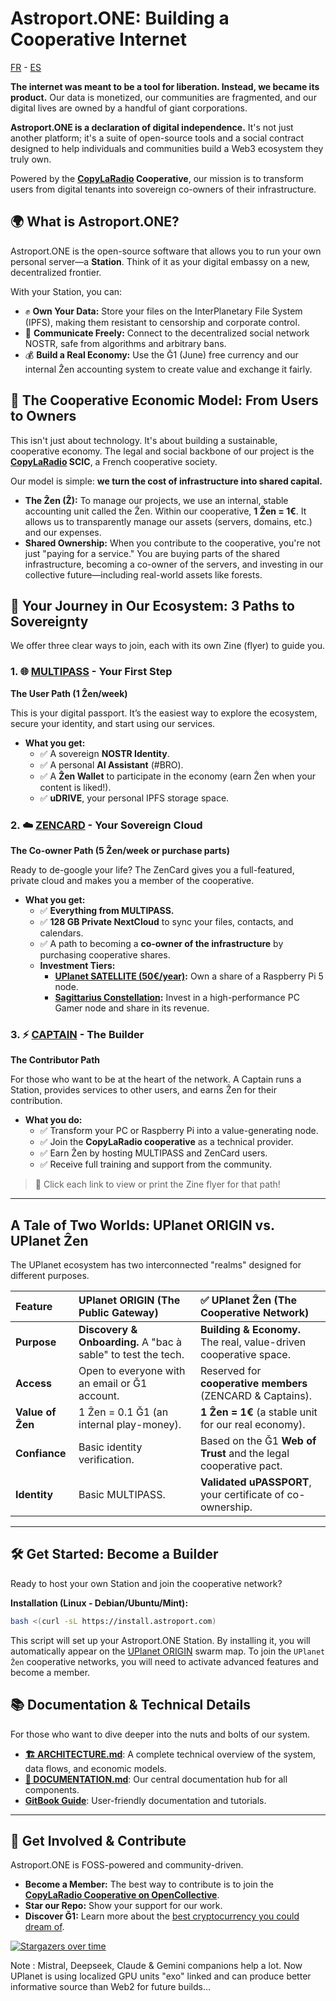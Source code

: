 # Astroport.ONE: Building a Cooperative Internet

[FR](README.fr.md) - [ES](README.es.md)

**The internet was meant to be a tool for liberation. Instead, we became its product.** Our data is monetized, our communities are fragmented, and our digital lives are owned by a handful of giant corporations.

**Astroport.ONE is a declaration of digital independence.** It's not just another platform; it's a suite of open-source tools and a social contract designed to help individuals and communities build a Web3 ecosystem they truly own.

Powered by the **[CopyLaRadio](https://copylaradio.com) Cooperative**, our mission is to transform users from digital tenants into sovereign co-owners of their infrastructure.

## 🌍 What is Astroport.ONE?

Astroport.ONE is the open-source software that allows you to run your own personal server—a **Station**. Think of it as your digital embassy on a new, decentralized frontier.

With your Station, you can:
*   ✊ **Own Your Data:** Store your files on the InterPlanetary File System (IPFS), making them resistant to censorship and corporate control.
*   💬 **Communicate Freely:** Connect to the decentralized social network NOSTR, safe from algorithms and arbitrary bans.
*   💰 **Build a Real Economy:** Use the Ğ1 (June) free currency and our internal Ẑen accounting system to create value and exchange it fairly.

## 🌱 The Cooperative Economic Model: From Users to Owners

This isn't just about technology. It's about building a sustainable, cooperative economy. The legal and social backbone of our project is the **[CopyLaRadio](https://www.copylaradio.com) SCIC**, a French cooperative society.

Our model is simple: **we turn the cost of infrastructure into shared capital.**
*   **The Ẑen (Ẑ):** To manage our projects, we use an internal, stable accounting unit called the Ẑen. Within our cooperative, **1 Ẑen = 1€**. It allows us to transparently manage our assets (servers, domains, etc.) and our expenses.
*   **Shared Ownership:** When you contribute to the cooperative, you're not just "paying for a service." You are buying parts of the shared infrastructure, becoming a co-owner of the servers, and investing in our collective future—including real-world assets like forests.

## 🚀 Your Journey in Our Ecosystem: 3 Paths to Sovereignty

We offer three clear ways to join, each with its own Zine (flyer) to guide you.

### 1. 🌐 [MULTIPASS](https://ipfs.copylaradio.com/ipfs/QmcjpCAfSCn3pucSSWKP5i7HqQCkXnfesVo5z7m6btT5Mv/multipass.html) - Your First Step
**The User Path (1 Ẑen/week)**

This is your digital passport. It’s the easiest way to explore the ecosystem, secure your identity, and start using our services.

*   **What you get:**
    *   ✅ A sovereign **NOSTR Identity**.
    *   ✅ A personal **AI Assistant** (#BRO).
    *   ✅ A **Ẑen Wallet** to participate in the economy (earn Ẑen when your content is liked!).
    *   ✅ **uDRIVE**, your personal IPFS storage space.

### 2. ☁️ [ZENCARD](https://ipfs.copylaradio.com/ipfs/QmQRreMYDHhAnkg7rwgYYdS5QDhvjjeBdozE16L3h5A8ED/zencard.html) - Your Sovereign Cloud
**The Co-owner Path (5 Ẑen/week or purchase parts)**

Ready to de-google your life? The ZenCard gives you a full-featured, private cloud and makes you a member of the cooperative.

*   **What you get:**
    *   ✅ **Everything from MULTIPASS.**
    *   ✅ **128 GB Private NextCloud** to sync your files, contacts, and calendars.
    *   ✅ A path to becoming a **co-owner of the infrastructure** by purchasing cooperative shares.
    *   **Investment Tiers:**
        *   **[UPlanet SATELLITE (50€/year)](https://opencollective.com/uplanet-zero/contribute/achat-128-go-sur-nanopi5-86611):** Own a share of a Raspberry Pi 5 node.
        *   **[Sagittarius Constellation](https://opencollective.com/uplanet-zero/contribute/proprio-128-go-71400):** Invest in a high-performance PC Gamer node and share in its revenue.

### 3. ⚡ [CAPTAIN](https://ipfs.copylaradio.com/ipfs/QmPuTCooApPu3wFiUFdmxRNyFpf8KxdBv4sQ6i4qrdEb1e/captain.html) - The Builder
**The Contributor Path**

For those who want to be at the heart of the network. A Captain runs a Station, provides services to other users, and earns Ẑen for their contribution.

*   **What you do:**
    *   ✅ Transform your PC or Raspberry Pi into a value-generating node.
    *   ✅ Join the **CopyLaRadio cooperative** as a technical provider.
    *   ✅ Earn Ẑen by hosting MULTIPASS and ZenCard users.
    *   ✅ Receive full training and support from the community.

> 📄 Click each link to view or print the Zine flyer for that path!

---

## A Tale of Two Worlds: UPlanet ORIGIN vs. UPlanet Ẑen

The UPlanet ecosystem has two interconnected "realms" designed for different purposes.

| Feature | **UPlanet ORIGIN (The Public Gateway)** | ✅ **UPlanet Ẑen (The Cooperative Network)** |
| :--- | :--- | :--- |
| **Purpose** | **Discovery & Onboarding.** A "bac à sable" to test the tech. | **Building & Economy.** The real, value-driven cooperative space. |
| **Access** | Open to everyone with an email or Ğ1 account. | Reserved for **cooperative members** (ZENCARD & Captains). |
| **Value of Ẑen**| 1 Ẑen = 0.1 Ğ1 (an internal play-money). | **1 Ẑen = 1€** (a stable unit for our real economy). |
| **Confiance**| Basic identity verification. | Based on the Ğ1 **Web of Trust** and the legal cooperative pact. |
| **Identity** | Basic MULTIPASS. | **Validated uPASSPORT**, your certificate of co-ownership. |

---

## 🛠️ Get Started: Become a Builder

Ready to host your own Station and join the cooperative network?

**Installation (Linux - Debian/Ubuntu/Mint):**

```bash
bash <(curl -sL https://install.astroport.com)
```
This script will set up your Astroport.ONE Station. By installing it, you will automatically appear on the [UPlanet ORIGIN](https://ipfs.copylaradio.com/ipns/copylaradio) swarm map. To join the `UPlanet Ẑen` cooperative networks, you will need to activate advanced features and become a member.

## 📚 Documentation & Technical Details

For those who want to dive deeper into the nuts and bolts of our system.

*   **[🏗️ ARCHITECTURE.md](ARCHITECTURE.md)**: A complete technical overview of the system, data flows, and economic models.
*   **[📖 DOCUMENTATION.md](DOCUMENTATION.md)**: Our central documentation hub for all components.
*   **[GitBook Guide](https://astroport-1.gitbook.io/astroport.one/)**: User-friendly documentation and tutorials.

---

## 🤝 Get Involved & Contribute

Astroport.ONE is FOSS-powered and community-driven.

*   **Become a Member:** The best way to contribute is to join the **[CopyLaRadio Cooperative on OpenCollective](https://opencollective.com/monnaie-libre)**.
*   **Star our Repo:** Show your support for our work.
*   **Discover Ğ1:** Learn more about the [best cryptocurrency you could dream of](https://monnaie-libre.fr).

[![Stargazers over time](https://starchart.cc/papiche/Astroport.ONE.svg)](https://starchart.cc/papiche/Astroport.ONE)

Note : Mistral, Deepseek, Claude & Gemini companions help a lot. Now UPlanet is using localized GPU units "exo" linked and can produce better informative source than Web2 for future builds...
